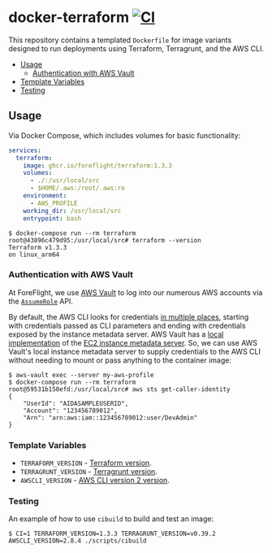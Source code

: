 # docker-terraform [![CI](https://github.com/foreflight/docker-terraform/workflows/CI/badge.svg?branch=master)](https://github.com/foreflight/docker-terraform/actions?query=workflow%3ACI)

This repository contains a templated `Dockerfile` for image variants designed to run deployments using Terraform, Terragrunt, and the AWS CLI.

- [Usage](#usage)
  - [Authentication with AWS Vault](#authentication-with-aws-vault)
- [Template Variables](#template-variables)
- [Testing](#testing)

## Usage

Via Docker Compose, which includes volumes for basic functionality:

```yml
services:
  terraform:
    image: ghcr.io/foreflight/terraform:1.3.3
    volumes:
      - ./:/usr/local/src
      - $HOME/.aws:/root/.aws:ro
    environment:
      - AWS_PROFILE
    working_dir: /usr/local/src
    entrypoint: bash
```

```console
$ docker-compose run --rm terraform
root@43896c479d95:/usr/local/src# terraform --version
Terraform v1.3.3
on linux_arm64
```

### Authentication with AWS Vault

At ForeFlight, we use [AWS Vault](https://github.com/99designs/aws-vault) to log into our numerous AWS accounts via the [`AssumeRole`](https://docs.aws.amazon.com/STS/latest/APIReference/API_AssumeRole.html) API.

By default, the AWS CLI looks for credentials [in multiple places](https://docs.aws.amazon.com/cli/latest/userguide/cli-configure-quickstart.html#cli-configure-quickstart-precedence), starting with credentials passed as CLI parameters and ending with credentials exposed by the instance metadata server. 
AWS Vault has a [local implementation](https://github.com/99designs/aws-vault/blob/master/server/ec2server.go) of the [EC2 instance metadata server](https://docs.aws.amazon.com/AWSEC2/latest/UserGuide/instancedata-data-retrieval.html). So, we can use AWS Vault's local instance metadata server to supply credentials to the AWS CLI without needing to mount or pass anything to the container image:

```console
$ aws-vault exec --server my-aws-profile
$ docker-compose run --rm terraform
root@59531b150efd:/usr/local/src# aws sts get-caller-identity
{
    "UserId": "AIDASAMPLEUSERID",
    "Account": "123456789012",
    "Arn": "arn:aws:iam::123456789012:user/DevAdmin"
}
```

### Template Variables

- `TERRAFORM_VERSION` - [Terraform version](https://github.com/hashicorp/terraform/releases).
- `TERRAGRUNT_VERSION` - [Terragrunt version](https://github.com/gruntwork-io/terragrunt/releases).
- `AWSCLI_VERSION` - [AWS CLI version 2 version](https://github.com/aws/aws-cli/blob/v2/CHANGELOG.rst?plain=1).

### Testing

An example of how to use `cibuild` to build and test an image:

```console
$ CI=1 TERRAFORM_VERSION=1.3.3 TERRAGRUNT_VERSION=v0.39.2 AWSCLI_VERSION=2.8.4 ./scripts/cibuild
```
